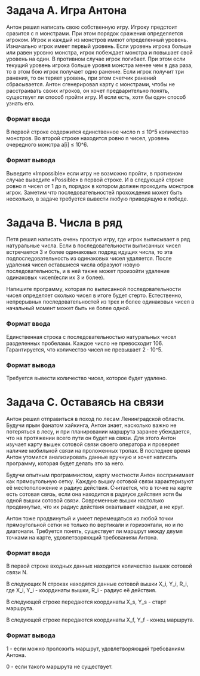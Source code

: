 # Задача A. Игра Антона
Антон решил написать свою собственную игру. Игроку предстоит сразится с n монстрами. При этом порядок сражения определяется игроком. Игрок и каждый из монстров имеют определенный уровень. Изначально игрок имеет первый уровень. Если уровень игрока больше или равен уровню монстра, игрок побеждает монстра и повышает свой уровень на один. В противном случае игрок погибает. При этом если текущий уровень игрока больше уровня монстра менее чем в два раза, то в этом бою игрок получает одно ранение. Если игрок получит три ранения, то он теряет уровень, при этом счетчик ранений сбрасывается. Антон сгенерировал карту с монстрами, чтобы не расстраивать своих игроков, он хочет предварительно понять, существует ли способ пройти игру. И если есть, хотя бы один способ узнать его.

### Формат ввода
В первой строке содержится единственное число n ≤ 10^5 количество монстров. Во второй строке находится ровно n чисел, уровень очередного монстра a[i] ≤ 10^6.

### Формат вывода
Выведите «Impossible» если игру не возможно пройти, в противном случае выведите «Possible» в первой строке. И в следующей строке ровно n чисел от 1 до n, порядок в котором должен проходить монстров игрок. Заметим что последовательностей прохождения может быть несколько, в задаче требуется вывести любую приводящую к победе.

# Задача B. Числа в ряд

Петя решил написать очень простую игру, где игрок выписывает в ряд натуральные числа. Если в последовательности выписанных чисел встречается 3 и более одинаковых подряд идущих числа, то эта подпоследовательность из одинаковых чисел удаляется. После удаления чисел оставшиеся числа образуют новую последовательность, и в ней также может произойти удаление одинаковых чисел(если их 3 и более).

Напишите программу, которая по выписанной последовательности чисел определяет сколько чисел в итоге будет стерто. Естественно, непрерывных последовательностей из трех и более одинаковых чисел в начальный момент может быть не более одной.

### Формат ввода
Единственная строка с последовательностью натуральных чисел разделенных пробелами. Каждое число не превосходит 106. Гарантируется, что количество чисел не превышает 2 ⋅ 10^5.

### Формат вывода
Требуется вывести количество чисел, которое будет удалено.

# Задача C. Оставаясь на связи

Антон решил отправиться в поход по лесам Ленинградской области. Будучи ярым фанатом хайкинга, Антон знает, насколько важно не потеряться в лесу, и при планировании маршрута заранее убеждается, что на протяжении всего пути он будет на связи. Для этого Антон изучает карту вышек сотовой связи своего оператора и проверяет наличие мобильной связи на проложенных тропах. В последнее время Антон утомился анализировать данные вручную и хочет написать программу, которая будет делать это за него.

Будучи опытным программистом, карту местности Антон воспринимает как прямоугольную сетку. Каждую вышку сотовой связи характеризуют её местоположение и радиус действия. Считается, что в точке на карте есть сотовая связь, если она находится в радиусе действия хотя бы одной вышки сотовой связи. Современные вышки настолько продвинутые, что их радиус действия охватывает квадрат, а не круг.

Антон тоже продвинутый и умеет перемещаться из любой точки прямоугольной сетки не только по вертикали и горизонтали, но и по диагонали. Требуется понять, существует ли маршрут между двумя точками на карте, удовлетворяющий требованиям Антона.

### Формат ввода
В первой строке входных данных находится количество вышек сотовой связи N.

В следующих N строках находятся данные сотовой вышки 
X_i, Y_i, R_i, где X_i, Y_i  - координаты вышки, R_i - радиус её действия.

В следующей строке передаются координаты X_s, Y_s - старт маршрута.

В следующей строке передаются координаты X_f, Y_f - конец маршрута.


### Формат вывода

1 - если можно проложить маршрут, удовлетворяющий требованиям Антона.

0 - если такого маршрута не существует.

